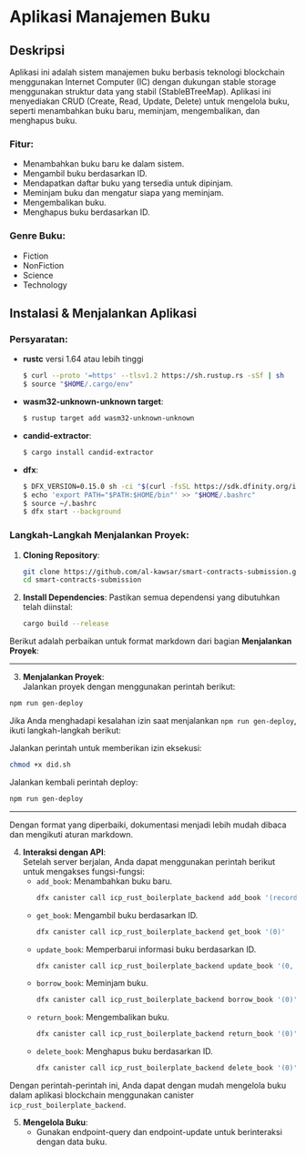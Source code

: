 # Aplikasi Manajemen Buku

## Deskripsi
Aplikasi ini adalah sistem manajemen buku berbasis teknologi blockchain menggunakan Internet Computer (IC) dengan dukungan stable storage menggunakan struktur data yang stabil (StableBTreeMap). Aplikasi ini menyediakan CRUD (Create, Read, Update, Delete) untuk mengelola buku, seperti menambahkan buku baru, meminjam, mengembalikan, dan menghapus buku.

### Fitur:
- Menambahkan buku baru ke dalam sistem.
- Mengambil buku berdasarkan ID.
- Mendapatkan daftar buku yang tersedia untuk dipinjam.
- Meminjam buku dan mengatur siapa yang meminjam.
- Mengembalikan buku.
- Menghapus buku berdasarkan ID.

### Genre Buku:
- Fiction
- NonFiction
- Science
- Technology

## Instalasi & Menjalankan Aplikasi

### Persyaratan:
- **rustc** versi 1.64 atau lebih tinggi
  ```bash
  $ curl --proto '=https' --tlsv1.2 https://sh.rustup.rs -sSf | sh
  $ source "$HOME/.cargo/env"
  ```
- **wasm32-unknown-unknown target**:
  ```bash
  $ rustup target add wasm32-unknown-unknown
  ```
- **candid-extractor**:
  ```bash
  $ cargo install candid-extractor
  ```
- **dfx**:
  ```bash
  $ DFX_VERSION=0.15.0 sh -ci "$(curl -fsSL https://sdk.dfinity.org/install.sh)"
  $ echo 'export PATH="$PATH:$HOME/bin"' >> "$HOME/.bashrc"
  $ source ~/.bashrc
  $ dfx start --background
  ```

### Langkah-Langkah Menjalankan Proyek:

1. **Cloning Repository**:
   ```bash
   git clone https://github.com/al-kawsar/smart-contracts-submission.git
   cd smart-contracts-submission
   ```

2. **Install Dependencies**:
   Pastikan semua dependensi yang dibutuhkan telah diinstal:
   ```bash
   cargo build --release
   ```

Berikut adalah perbaikan untuk format markdown dari bagian **Menjalankan Proyek**:

---

3. **Menjalankan Proyek**:  
Jalankan proyek dengan menggunakan perintah berikut:  
```bash  
npm run gen-deploy  
```  

Jika Anda menghadapi kesalahan izin saat menjalankan `npm run gen-deploy`, ikuti langkah-langkah berikut:  

Jalankan perintah untuk memberikan izin eksekusi:  
```bash  
chmod +x did.sh  
```  

Jalankan kembali perintah deploy:  
```bash  
npm run gen-deploy  
```  

---

Dengan format yang diperbaiki, dokumentasi menjadi lebih mudah dibaca dan mengikuti aturan markdown.

4. **Interaksi dengan API**:  
   Setelah server berjalan, Anda dapat menggunakan perintah berikut untuk mengakses fungsi-fungsi:  
   - `add_book`: Menambahkan buku baru.  
     ```bash  
     dfx canister call icp_rust_boilerplate_backend add_book '(record { title = "Buku Baru"; author = "Penulis"; genre = "Fiction"; })'  
     ```  
   - `get_book`: Mengambil buku berdasarkan ID.  
     ```bash  
     dfx canister call icp_rust_boilerplate_backend get_book '(0)'  
     ```  
   - `update_book`: Memperbarui informasi buku berdasarkan ID.  
     ```bash  
     dfx canister call icp_rust_boilerplate_backend update_book '(0, record { title = "Buku Diperbarui"; author = "Penulis"; genre = "Fiction"; })'  
     ```  
   - `borrow_book`: Meminjam buku.  
     ```bash  
     dfx canister call icp_rust_boilerplate_backend borrow_book '(0)'  
     ```  
   - `return_book`: Mengembalikan buku.  
     ```bash  
     dfx canister call icp_rust_boilerplate_backend return_book '(0)'  
     ```  
   - `delete_book`: Menghapus buku berdasarkan ID.  
     ```bash  
     dfx canister call icp_rust_boilerplate_backend delete_book '(0)'  
     ```  

Dengan perintah-perintah ini, Anda dapat dengan mudah mengelola buku dalam aplikasi blockchain menggunakan canister `icp_rust_boilerplate_backend`.

5. **Mengelola Buku**:
   - Gunakan endpoint-query dan endpoint-update untuk berinteraksi dengan data buku.
